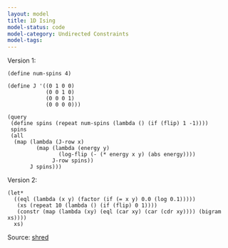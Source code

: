 ```yaml
---
layout: model
title: 1D Ising
model-status: code
model-category: Undirected Constraints
model-tags: 
---
```


Version 1:

    (define num-spins 4)
    
    (define J '((0 1 0 0)
                (0 0 1 0)
                (0 0 0 1)
                (0 0 0 0)))
    
    (query
     (define spins (repeat num-spins (lambda () (if (flip) 1 -1))))
     spins
     (all
      (map (lambda (J-row x)
             (map (lambda (energy y)
                    (log-flip (- (* energy x y) (abs energy))))
                  J-row spins))
           J spins)))

Version 2:

    (let*
      ((eql (lambda (x y) (factor (if (= x y) 0.0 (log 0.1)))))
       (xs (repeat 10 (lambda () (if (flip) 0 1))))
       (constr (map (lambda (xy) (eql (car xy) (car (cdr xy)))) (bigram xs))))
      xs)
      
Source: [shred](https://github.com/LFY/shred/blob/master/tests/ising.ss)      

